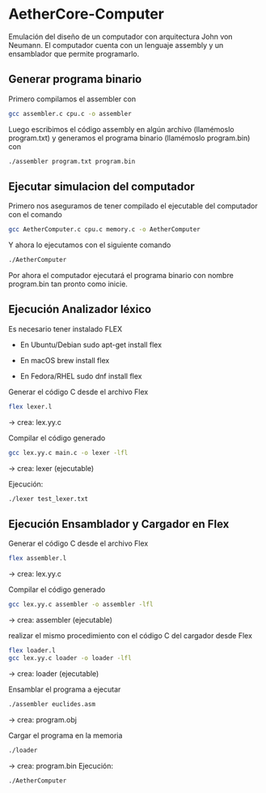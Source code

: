 # AetherCore-Computer
Emulación del diseño de un computador con arquitectura John von Neumann.
El computador cuenta con un lenguaje assembly y un ensamblador que permite programarlo.


## Generar programa binario
Primero compilamos el assembler con
```sh
gcc assembler.c cpu.c -o assembler
```
Luego escribimos el código assembly en algún archivo (llamémoslo program.txt)
y generamos el programa binario (llamémoslo program.bin) con
```sh
./assembler program.txt program.bin
```

## Ejecutar simulacion del computador
Primero nos aseguramos de tener compilado el ejecutable del computador con el comando
```sh
gcc AetherComputer.c cpu.c memory.c -o AetherComputer
```
Y ahora lo ejecutamos con el siguiente comando
```sh
./AetherComputer
```
Por ahora el computador ejecutará el programa binario con nombre program.bin tan pronto
como inicie.

## Ejecución Analizador léxico

Es necesario tener instalado FLEX
- En Ubuntu/Debian
sudo apt-get install flex

- En macOS
brew install flex

- En Fedora/RHEL
sudo dnf install flex

Generar el código C desde el archivo Flex
```sh
flex lexer.l
```
→ crea: lex.yy.c

Compilar el código generado
```sh
gcc lex.yy.c main.c -o lexer -lfl
```
→ crea: lexer (ejecutable)

Ejecución:
```sh
./lexer test_lexer.txt
```

## Ejecución Ensamblador y Cargador en Flex

Generar el código C desde el archivo Flex
```sh
flex assembler.l
```
→ crea: lex.yy.c

Compilar el código generado
```sh
gcc lex.yy.c assembler -o assembler -lfl
```
→ crea: assembler (ejecutable)

realizar el mismo procedimiento con el código C del cargador desde Flex
```sh
flex loader.l
gcc lex.yy.c loader -o loader -lfl
```
→ crea: loader (ejecutable)

Ensamblar el programa a ejecutar
```sh
./assembler euclides.asm
```
→ crea: program.obj

Cargar el programa en la memoria
```sh
./loader
```
→ crea: program.bin
Ejecución:
```sh
./AetherComputer
```
